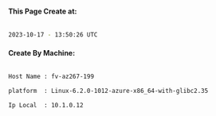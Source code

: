 
   
#### This Page Create at:

```bash

2023-10-17 - 13:50:26 UTC

```

#### Create By Machine:

```bash

Host Name : fv-az267-199

platform  : Linux-6.2.0-1012-azure-x86_64-with-glibc2.35

Ip Local  : 10.1.0.12

```

